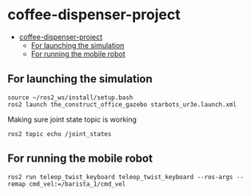 # coffee-dispenser-project

- [coffee-dispenser-project](#coffee-dispenser-project)
  - [For launching the simulation](#for-launching-the-simulation)
  - [For running the mobile robot](#for-running-the-mobile-robot)

## For launching the simulation
```
source ~/ros2_ws/install/setup.bash
ros2 launch the_construct_office_gazebo starbots_ur3e.launch.xml
```
Making sure joint state topic is working
```
ros2 topic echo /joint_states
```

## For running the mobile robot
```
ros2 run teleop_twist_keyboard teleop_twist_keyboard --ros-args --remap cmd_vel:=/barista_1/cmd_vel
```
